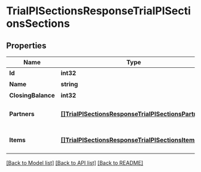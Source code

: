 # TrialPlSectionsResponseTrialPlSectionsSections

## Properties

Name | Type | Description | Notes
------------ | ------------- | ------------- | -------------
**Id** | **int32** | 部門ID | 
**Name** | **string** | 部門名 | [optional] 
**ClosingBalance** | **int32** | 期末残高 | [optional] 
**Partners** | [**[]TrialPlSectionsResponseTrialPlSectionsPartners**](trialPlSectionsResponse_trial_pl_sections_partners.md) | breakdown_display_type:partner, account_item_display_type:account_item指定時のみ含まれる | [optional] 
**Items** | [**[]TrialPlSectionsResponseTrialPlSectionsItems**](trialPlSectionsResponse_trial_pl_sections_items.md) | breakdown_display_type:item, account_item_display_type:account_item指定時のみ含まれる | [optional] 

[[Back to Model list]](../README.md#documentation-for-models) [[Back to API list]](../README.md#documentation-for-api-endpoints) [[Back to README]](../README.md)


